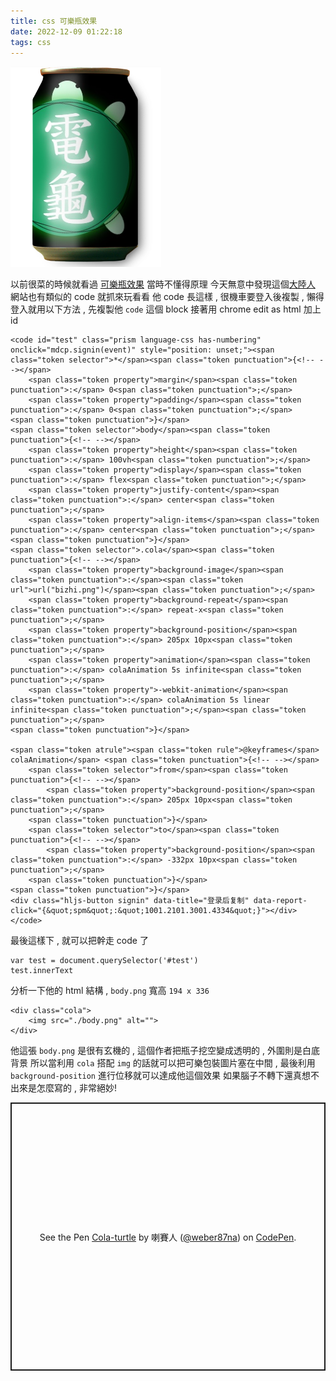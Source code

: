 ```yaml
---
title: css 可樂瓶效果
date: 2022-12-09 01:22:18
tags: css
---
```

![cola](https://raw.githubusercontent.com/weber87na/flowers/master/cola-turtle-example.png)
<!-- more -->

以前很菜的時候就看過 [可樂瓶效果](http://www.romancortes.com/blog/pure-css-coke-can) 當時不懂得原理
今天無意中發現這個[大陸人](https://blog.csdn.net/weixin_44990584/article/details/108826223) 網站也有類似的 code 就抓來玩看看
他 code 長這樣 , 很機車要登入後複製 , 懶得登入就用以下方法 , 先複製他 `code` 這個 block
接著用 chrome edit as html 加上 id
```
<code id="test" class="prism language-css has-numbering" onclick="mdcp.signin(event)" style="position: unset;"><span class="token selector">*</span><span class="token punctuation">{<!-- --></span>
    <span class="token property">margin</span><span class="token punctuation">:</span> 0<span class="token punctuation">;</span>
    <span class="token property">padding</span><span class="token punctuation">:</span> 0<span class="token punctuation">;</span>
<span class="token punctuation">}</span>
<span class="token selector">body</span><span class="token punctuation">{<!-- --></span>
    <span class="token property">height</span><span class="token punctuation">:</span> 100vh<span class="token punctuation">;</span>
    <span class="token property">display</span><span class="token punctuation">:</span> flex<span class="token punctuation">;</span>
    <span class="token property">justify-content</span><span class="token punctuation">:</span> center<span class="token punctuation">;</span>
    <span class="token property">align-items</span><span class="token punctuation">:</span> center<span class="token punctuation">;</span>
<span class="token punctuation">}</span>
<span class="token selector">.cola</span><span class="token punctuation">{<!-- --></span>
    <span class="token property">background-image</span><span class="token punctuation">:</span><span class="token url">url("bizhi.png")</span><span class="token punctuation">;</span>
    <span class="token property">background-repeat</span><span class="token punctuation">:</span> repeat-x<span class="token punctuation">;</span>
    <span class="token property">background-position</span><span class="token punctuation">:</span> 205px 10px<span class="token punctuation">;</span>
    <span class="token property">animation</span><span class="token punctuation">:</span> colaAnimation 5s infinite<span class="token punctuation">;</span>
    <span class="token property">-webkit-animation</span><span class="token punctuation">:</span> colaAnimation 5s linear infinite<span class="token punctuation">;</span><span class="token punctuation">;</span>
<span class="token punctuation">}</span>

<span class="token atrule"><span class="token rule">@keyframes</span> colaAnimation</span> <span class="token punctuation">{<!-- --></span>
    <span class="token selector">from</span><span class="token punctuation">{<!-- --></span>
        <span class="token property">background-position</span><span class="token punctuation">:</span> 205px 10px<span class="token punctuation">;</span>
    <span class="token punctuation">}</span>
    <span class="token selector">to</span><span class="token punctuation">{<!-- --></span>
        <span class="token property">background-position</span><span class="token punctuation">:</span> -332px 10px<span class="token punctuation">;</span>
    <span class="token punctuation">}</span>
<span class="token punctuation">}</span>
<div class="hljs-button signin" data-title="登录后复制" data-report-click="{&quot;spm&quot;:&quot;1001.2101.3001.4334&quot;}"></div></code>
```

最後這樣下 , 就可以把幹走 code 了
```
var test = document.querySelector('#test')
test.innerText
```

分析一下他的 html 結構 , `body.png` 寬高 `194 x 336`
```
<div class="cola">
	<img src="./body.png" alt="">
</div>
```

他這張 `body.png` 是很有玄機的 , 這個作者把瓶子挖空變成透明的 , 外圍則是白底背景
所以當利用 `cola` 搭配 `img` 的話就可以把可樂包裝圖片塞在中間 , 最後利用 `background-position` 進行位移就可以達成他這個效果
如果腦子不轉下還真想不出來是怎麼寫的 , 非常絕妙!


<p class="codepen" data-height="429" data-default-tab="html,result" data-slug-hash="oNyVbKL" data-user="weber87na" style="height: 429px; box-sizing: border-box; display: flex; align-items: center; justify-content: center; border: 2px solid; margin: 1em 0; padding: 1em;">
  <span>See the Pen <a href="https://codepen.io/weber87na/pen/oNyVbKL">
  Cola-turtle</a> by 喇賽人 (<a href="https://codepen.io/weber87na">@weber87na</a>)
  on <a href="https://codepen.io">CodePen</a>.</span>
</p>
<script async src="https://cpwebassets.codepen.io/assets/embed/ei.js"></script>
